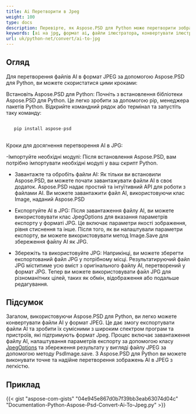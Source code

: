 ```yaml
---
title: Ai Перетворити в Jpeg
weight: 100
type: docs
description: Перевірте, як Aspose.PSD для Python може перетворити зображення AI в JPEG
keywords: [ai на jpg, формат ai, файли ілюстратора, конвертувати ілюстратор, psd api, python, зразок коду]
url: uk/python-net/convert/ai-to-jpg
---
```


## **Огляд**
Для перетворення файлів AI в формат JPEG за допомогою Aspose.PSD для Python, ви можете скористатися цими кроками:

Встановіть Aspose.PSD для Python: Почніть з встановлення бібліотеки Aspose.PSD для Python. Це легко зробити за допомогою pip, менеджера пакетів Python. Відкрийте командний рядок або термінал та запустіть таку команду:

```python

   pip install aspose-psd
  
```

Кроки для досягнення перетворення AI в JPG:

-Імпортуйте необхідні модулі: Після встановлення Aspose.PSD, вам потрібно імпортувати необхідні модулі у ваш скрипт Python. 
- Завантажте та обробіть файли AI: Як тільки ви встановили Aspose.PSD, ви можете почати завантажувати файли AI в своє додаток. Aspose.PSD надає простий та інтуїтивний API для роботи з файлами AI. Ви можете завантажити файл AI, використовуючи клас Image, наданий Aspose.PSD

- Експортуйте AI в JPG: Після завантаження файлу AI, ви можете використовувати клас JpegOptions для вказання параметрів експорту у форматі JPG. Це включає параметри якості зображення, рівня стиснення та інше. Після того, як ви налаштували параметри експорту, ви можете використовувати метод Image.Save для збереження файлу AI як JPG.

- Збережіть та використовуйте JPG: Наприкінці, ви можете зберегти експортований файл JPG у потрібному місці. Результатируючий файл JPG міститиме усю вміст з оригінального файлу AI, перетворений у формат JPG. Тепер ви можете використовувати файл JPG для різноманітних цілей, таких як обмін, відображення або подальше редагування.

## **Підсумок**
Загалом, використовуючи Aspose.PSD для Python, ви легко можете конвертувати файли AI у формат JPEG. Це дає змогу експортувати файли AI та зробити їх сумісними з широким спектром програм та пристроїв, які підтримують формат Jpeg. Процес включає завантаження файлу AI, налаштування параметрів експорту за допомогою класу [JpegOptions](https://reference.aspose.com/psd/python-net/aspose.psd.imageoptions/jpegoptions/) та збереження результату у вигляді файлу JPEG за допомогою методу PsdImage.save. З Aspose.PSD для Python ви можете виконувати точне та надійне перетворення зображень AI в JPEG з легкістю.

## **Приклад**
{{< gist "aspose-com-gists" "04e945e867d0b7f39bb3eab63074d04c" "Documentation-Python-Aspose-Psd-Convert-Ai-To-Jpeg.py" >}}
